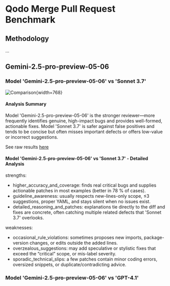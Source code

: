 # Qodo Merge Pull Request Benchmark

## Methodology

...

## Gemini-2.5-pro-preview-05-06

### Model 'Gemini-2.5-pro-preview-05-06' vs 'Sonnet 3.7'

![Comparison](https://codium.ai/images/qodo_merge_benchmark/sonnet_37_vs_gemini-2.5-pro-preview-05-06_judge_o3.png){width=768}

#### Analysis Summary

Model 'Gemini-2.5-pro-preview-05-06' is the stronger reviewer—more frequently identifies genuine, high-impact bugs and provides well-formed, actionable fixes. Model 'Sonnet 3.7' is safer against false positives and tends to be concise but often misses important defects or offers low-value or incorrect suggestions.

See raw results [here](https://github.com/Codium-ai/pr-agent-settings/blob/main/benchmark/sonnet_37_vs_gemini-2.5-pro-preview-05-06.md)


#### Model 'Gemini-2.5-pro-preview-05-06' vs 'Sonnet 3.7'  - Detailed Analysis

strengths:  

- higher_accuracy_and_coverage: finds real critical bugs and supplies actionable patches in most examples (better in 78 % of cases).  
- guideline_awareness: usually respects new-lines-only scope, ≤3 suggestions, proper YAML, and stays silent when no issues exist.  
- detailed_reasoning_and_patches: explanations tie directly to the diff and fixes are concrete, often catching multiple related defects that 'Sonnet 3.7' overlooks.

weaknesses:  

- occasional_rule_violations: sometimes proposes new imports, package-version changes, or edits outside the added lines.  
- overzealous_suggestions: may add speculative or stylistic fixes that exceed the “critical” scope, or mis-label severity.  
- sporadic_technical_slips: a few patches contain minor coding errors, oversized snippets, or duplicate/contradicting advice.


### Model 'Gemini-2.5-pro-preview-05-06' vs 'GPT-4.1'


[//]: # (On coding tasks, the gap between open-source models and top closed-source models such as Claude and GPT is significant.)

[//]: # (<br>)

[//]: # (In practice, open-source models are unsuitable for most real-world code tasks, and require further fine-tuning to produce acceptable results.)

[//]: # ()
[//]: # (_Qodo Merge pull request benchmark_ aims to benchmark models on their ability to be fine-tuned for a coding task.)

[//]: # (Specifically, we chose to fine-tune open-source models on the task of analyzing a pull request, and providing useful feedback and code suggestions.)

[//]: # ()
[//]: # (Here are the results:)

[//]: # (<br>)

[//]: # (<br>)

[//]: # ()
[//]: # (**Model performance:**)

[//]: # ()
[//]: # (| Model name                  | Model size [B] | Better than gpt-4 rate, after fine-tuning [%] |)

[//]: # (|-----------------------------|----------------|----------------------------------------------|)

[//]: # (| **DeepSeek 34B-instruct**   | **34**         | **40.7**                                     |)

[//]: # (| DeepSeek 34B-base           | 34             | 38.2                                         |)

[//]: # (| Phind-34b                   | 34             | 38                                           |)

[//]: # (| Granite-34B                 | 34             | 37.6                                         |)

[//]: # (| Codestral-22B-v0.1          | 22             | 32.7                                         |)

[//]: # (| QWEN-1.5-32B                | 32             | 29                                           |)

[//]: # (|                             |                |                                              |)

[//]: # (| **CodeQwen1.5-7B**          | **7**          | **35.4**                                     |)

[//]: # (| Llama-3.1-8B-Instruct       | 8              | 35.2                                         |)

[//]: # (| Granite-8b-code-instruct    | 8              | 34.2                                         |)

[//]: # (| CodeLlama-7b-hf             | 7              | 31.8                                         |)

[//]: # (| Gemma-7B                    | 7              | 27.2                                         |)

[//]: # (| DeepSeek coder-7b-instruct  | 7              | 26.8                                         |)

[//]: # (| Llama-3-8B-Instruct         | 8              | 26.8                                         |)

[//]: # (| Mistral-7B-v0.1             | 7              | 16.1                                         |)

[//]: # ()
[//]: # (<br>)

[//]: # ()
[//]: # (**Fine-tuning impact:**)

[//]: # ()
[//]: # (| Model name                | Model size [B] | Fine-tuned | Better than gpt-4 rate [%] |)

[//]: # (|---------------------------|----------------|------------|----------------------------|)

[//]: # (| DeepSeek 34B-instruct     | 34             | yes        | 40.7                       |)

[//]: # (| DeepSeek 34B-instruct     | 34             | no         | 3.6                        |)

[//]: # ()
[//]: # (## Results analysis)

[//]: # ()
[//]: # (- **Fine-tuning is a must** - without fine-tuning, open-source models provide poor results on most real-world code tasks, which include complicated prompt and lengthy context. We clearly see that without fine-tuning, deepseek model was 96.4% of the time inferior to GPT-4, while after fine-tuning, it is better 40.7% of the time.)

[//]: # (- **Always start from a code-dedicated model** — When fine-tuning, always start from a code-dedicated model, and not from a general-usage model. The gaps in downstream results are very big.)

[//]: # (- **Don't believe the hype** —newer models, or models from big-tech companies &#40;Llama3, Gemma, Mistral&#41;, are not always better for fine-tuning.)

[//]: # (- **The best large model** - For large 34B code-dedicated models, the gaps when doing proper fine-tuning are small. The current top model is **DeepSeek 34B-instruct**)

[//]: # (- **The best small model** - For small 7B code-dedicated models, the gaps when fine-tuning are much larger. **CodeQWEN 1.5-7B** is by far the best model for fine-tuning.)

[//]: # (- **Base vs. instruct** - For the top model &#40;deepseek&#41;, we saw small advantage when starting from the instruct version. However, we recommend testing both versions on each specific task, as the base model is generally considered more suitable for fine-tuning.)

[//]: # ()
[//]: # (## Dataset)

[//]: # ()
[//]: # (### Training dataset)

[//]: # ()
[//]: # (Our training dataset comprises 25,000 pull requests, aggregated from permissive license repos. For each pull request, we generated responses for the three main tools of Qodo Merge:)

[//]: # ([Describe]&#40;https://qodo-merge-docs.qodo.ai/tools/describe/&#41;, [Review]&#40;https://qodo-merge-docs.qodo.ai/tools/improve/&#41; and [Improve]&#40;https://qodo-merge-docs.qodo.ai/tools/improve/&#41;.)

[//]: # ()
[//]: # (On the raw data collected, we employed various automatic and manual cleaning techniques to ensure the outputs were of the highest quality, and suitable for instruct-tuning.)

[//]: # ()
[//]: # (Here are the prompts, and example outputs, used as input-output pairs to fine-tune the models:)

[//]: # ()
[//]: # (| Tool     | Prompt                                                                                                     | Example output |)

[//]: # (|----------|------------------------------------------------------------------------------------------------------------|----------------|)

[//]: # (| Describe | [link]&#40;https://github.com/Codium-ai/pr-agent/blob/main/pr_agent/settings/pr_description_prompts.toml&#41; | [link]&#40;https://github.com/Codium-ai/pr-agent/pull/910#issue-2303989601&#41;           |)

[//]: # (| Review   | [link]&#40;https://github.com/Codium-ai/pr-agent/blob/main/pr_agent/settings/pr_reviewer_prompts.toml&#41; | [link]&#40;https://github.com/Codium-ai/pr-agent/pull/910#issuecomment-2118761219&#41;           |)

[//]: # (| Improve  | [link]&#40;https://github.com/Codium-ai/pr-agent/blob/main/pr_agent/settings/pr_code_suggestions_prompts.toml&#41; | [link]&#40;https://github.com/Codium-ai/pr-agent/pull/910#issuecomment-2118761309&#41;           |)

[//]: # ()
[//]: # (### Evaluation dataset)

[//]: # ()
[//]: # (- For each tool, we aggregated 200 additional examples to be used for evaluation. These examples were not used in the training dataset, and were manually selected to represent diverse real-world use-cases.)

[//]: # (- For each test example, we generated two responses: one from the fine-tuned model, and one from the best code model in the world, `gpt-4-turbo-2024-04-09`.)

[//]: # ()
[//]: # (- We used a third LLM to judge which response better answers the prompt, and will likely be perceived by a human as better response.)

[//]: # (<br>)

[//]: # ()
[//]: # (We experimented with three model as judges: `gpt-4-turbo-2024-04-09`, `gpt-4o`, and `claude-3-opus-20240229`. All three produced similar results, with the same ranking order. This strengthens the validity of our testing protocol.)

[//]: # (The evaluation prompt can be found [here]&#40;https://github.com/Codium-ai/pr-agent/blob/main/pr_agent/settings/pr_evaluate_prompt_response.toml&#41;)

[//]: # ()
[//]: # (Here is an example of a judge model feedback:)

[//]: # ()
[//]: # (```)

[//]: # (command: improve)

[//]: # (model1_score: 9,)

[//]: # (model2_score: 6,)

[//]: # (why: |)

[//]: # (  Response 1 is better because it provides more actionable and specific suggestions that directly)

[//]: # (  enhance the code's maintainability, performance, and best practices. For example, it suggests)

[//]: # (  using a variable for reusable widget instances and using named routes for navigation, which)

[//]: # (  are practical improvements. In contrast, Response 2 focuses more on general advice and less)

[//]: # (  actionable suggestions, such as changing variable names and adding comments, which are less)

[//]: # (  critical for immediate code improvement.")

[//]: # (```)

[//]: # ()
[//]: # (## Comparing Top Closed-Source Models)

[//]: # ()
[//]: # (Another application of the Pull Request Benchmark is comparing leading closed-source models to determine which performs better at analyzing pull request code.)

[//]: # ()
[//]: # (The evaluation methodology resembles the approach used for evaluating fine-tuned models:)

[//]: # ()
[//]: # (- We ran each model across 200 diverse pull requests, asking them to generate code suggestions using Qodo Merge's `improve` tool)

[//]: # (- A third top model served as judge to determine which response better fulfilled the prompt and would likely be perceived as superior by human users)
